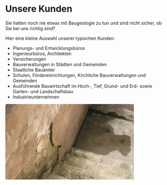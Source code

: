 # Unsere Kunden

Sie hatten noch nie etwas mit Baugeologie zu tun und sind nicht sicher, ob Sie bei uns richtig sind?

Hier eine kleine Auswahl unserer typischen Kunden:

- Planungs- und Entwicklungsbüros
- Ingenieurbüros, Architekten
- Versicherungen
- Bauverwaltungen in Städten und Gemeinden
- Staatliche Bauämter
- Schulen, Fördereinrichtungen, Kirchliche Bauverwaltungen und Gemeinden
- Ausführende Bauwirtschaft im Hoch-, Tief, Grund- und Erd- sowie Garten- und Landschaftsbau
- Industrieunternehmen

![Keller](Keller_nass.jpeg)